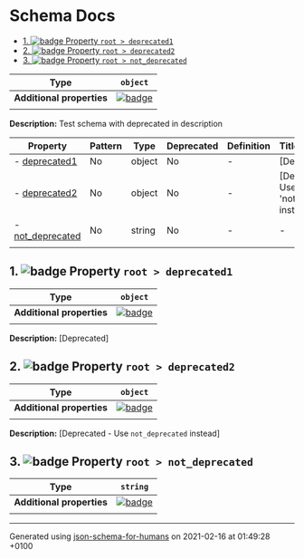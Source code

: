 # Schema Docs

- [1. ![badge](https://img.shields.io/badge/Optional-yellow) Property `root > deprecated1`](#deprecated1)
- [2. ![badge](https://img.shields.io/badge/Optional-yellow) Property `root > deprecated2`](#deprecated2)
- [3. ![badge](https://img.shields.io/badge/Optional-yellow) Property `root > not_deprecated`](#not_deprecated)

| Type                      | `object`                                                                                                             |
| ------------------------- | -------------------------------------------------------------------------------------------------------------------- |
| **Additional properties** | [![badge](https://img.shields.io/badge/Any+type--allowed-green)](# "Additional Properties of any type are allowed.") |
|                           |                                                                                                                      |

**Description:** Test schema with deprecated in description

| Property                             | Pattern | Type   | Deprecated | Definition | Title/Description                           |
| ------------------------------------ | ------- | ------ | ---------- | ---------- | ------------------------------------------- |
| - [deprecated1](#deprecated1 )       | No      | object | No         | -          | [Deprecated]                                |
| - [deprecated2](#deprecated2 )       | No      | object | No         | -          | [Deprecated - Use 'not_deprecated' instead] |
| - [not_deprecated](#not_deprecated ) | No      | string | No         | -          | -                                           |
|                                      |         |        |            |            |                                             |

## <a name="deprecated1"></a>1. ![badge](https://img.shields.io/badge/Optional-yellow) Property `root > deprecated1`

| Type                      | `object`                                                                                                             |
| ------------------------- | -------------------------------------------------------------------------------------------------------------------- |
| **Additional properties** | [![badge](https://img.shields.io/badge/Any+type--allowed-green)](# "Additional Properties of any type are allowed.") |
|                           |                                                                                                                      |

**Description:** [Deprecated]

## <a name="deprecated2"></a>2. ![badge](https://img.shields.io/badge/Optional-yellow) Property `root > deprecated2`

| Type                      | `object`                                                                                                             |
| ------------------------- | -------------------------------------------------------------------------------------------------------------------- |
| **Additional properties** | [![badge](https://img.shields.io/badge/Any+type--allowed-green)](# "Additional Properties of any type are allowed.") |
|                           |                                                                                                                      |

**Description:** [Deprecated - Use `not_deprecated` instead]

## <a name="not_deprecated"></a>3. ![badge](https://img.shields.io/badge/Optional-yellow) Property `root > not_deprecated`

| Type                      | `string`                                                                                                             |
| ------------------------- | -------------------------------------------------------------------------------------------------------------------- |
| **Additional properties** | [![badge](https://img.shields.io/badge/Any+type--allowed-green)](# "Additional Properties of any type are allowed.") |
|                           |                                                                                                                      |

----------------------------------------------------------------------------------------------------------------------------
Generated using [json-schema-for-humans](https://github.com/coveooss/json-schema-for-humans) on 2021-02-16 at 01:49:28 +0100